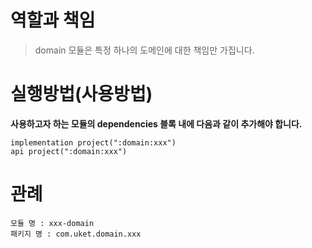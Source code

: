 # 역할과 책임
> domain 모듈은 특정 하나의 도메인에 대한 책임만 가집니다.

# 실행방법(사용방법)
**사용하고자 하는 모듈의 dependencies 블록 내에 다음과 같이 추가해야 합니다.**
```
implementation project(":domain:xxx")
api project(":domain:xxx")
```

# 관례
```
모듈 명 : xxx-domain
패키지 명 : com.uket.domain.xxx
```
